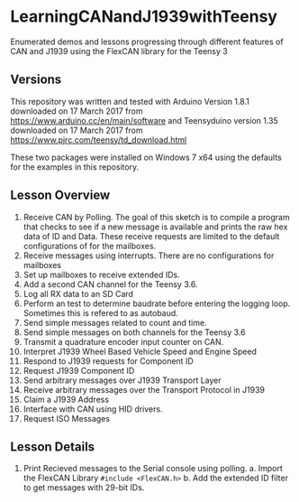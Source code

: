 # LearningCANandJ1939withTeensy
Enumerated demos and lessons progressing through different features of CAN and J1939 using the FlexCAN library for the Teensy 3

## Versions
This repository was written and tested with Arduino Version 1.8.1 downloaded on 17 March 2017
from https://www.arduino.cc/en/main/software 
and 
Teensyduino version 1.35 downloaded on 17 March 2017
from https://www.pjrc.com/teensy/td_download.html

These two packages were installed on Windows 7 x64 using the defaults for the examples in this repository.

## Lesson Overview
1. Receive CAN by Polling. The goal of this sketch is to compile a program that checks to see if a new message is available and prints the raw hex data of ID and Data. These receive requests are limited to the default configurations of for the mailboxes.
2. Receive messages using interrupts. There are no configurations for mailboxes
3. Set up mailboxes to receive extended IDs. 
4. Add a second CAN channel for the Teensy 3.6. 
5. Log all RX data to an SD Card
6. Perform an test to determine baudrate before entering the logging loop. Sometimes this is refered to as autobaud.
7. Send simple messages related to count and time.
8. Send simple messages on both channels for the Teensy 3.6
9. Transmit a quadrature encoder input counter on CAN.
10. Interpret J1939 Wheel Based Vehicle Speed and Engine Speed
11. Respond to J1939 requests for Component ID
12. Request J1939 Component ID
13. Send arbitrary messages over J1939 Transport Layer
14. Receive arbitrary messages over the Transport Protocol in J1939 
15. Claim a J1939 Address
16. Interface with CAN using HID drivers.
17. Request ISO Messages

## Lesson Details
 1. Print Recieved messages to the Serial console using polling. 
 a. Import the FlexCAN Library  ```#include <FlexCAN.h>```
 b. Add the extended ID filter to get messages with 29-bit IDs. 
    
